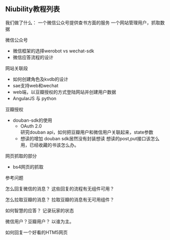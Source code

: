 ## Niubility教程列表

我们做了什么：
一个微信公众号提供查书方面的服务
一个网站管理用户，抓取数据

微信公众号

- 微信框架的选择werobot vs wechat-sdk
- 微信应答流程的设计

网站关联段

- 如何创建角色及kvdb的设计
- sae支持web和wechat
- web端，以豆瓣授权的方式登陆网站并创建用户数据
- AngularJS 与 python


豆瓣授权

- douban-sdk的使用
  + OAuth 2.0  
  研究douban api，如何把豆瓣用户和微信用户关联起来，state参数
  + 想读的增加
  douban sdk居然没有封装想读
  想读的post,put接口该怎么用，已经收藏的书该怎么办。  

网页抓取的部分

- bs4网页的抓取




参考问题

怎么回复微信的消息？
这些回复的流程有无组件可用？

怎么拉取豆瓣的消息？
拉取豆瓣的消息有无可用组件？

如何智慧的应答？
记录玩家的状态

微信用户？豆瓣用户？
以谁为主。

如何回复一个好看的HTM5网页
